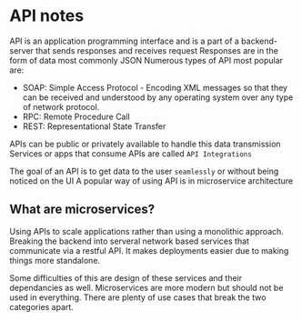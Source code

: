 # API notes
API is an application programming interface and is a part of a backend-server that sends responses and receives request
Responses are in the form of data most commonly JSON
Numerous types of API most popular are:
- SOAP: Simple Access Protocol - Encoding XML messages so that they can be received and understood by any operating system over any type of network protocol.
- RPC: Remote Procedure Call
- REST: Representational State Transfer

APIs can be public or privately available to handle this data transmission
Services or apps that consume APIs are called `API Integrations`

The goal of an API is to get data to the user `seamlessly` or without being noticed on the UI
A popular way of using API is in microservice architecture

## What are microservices?
Using APIs to scale applications rather than using a monolithic approach. Breaking the backend into serveral network based services that communicate via a restful API. It makes deployments easier due to making things more standalone.

Some difficulties of this are design of these services and their dependancies as well. Microservices are more modern but should not be used in everything. There are plenty of use cases that break the two categories apart.
